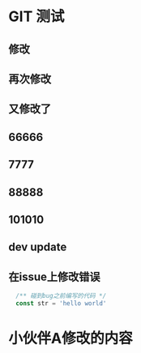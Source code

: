 # GIT 测试

## 修改
## 再次修改

## 又修改了

## 66666

## 7777

## 88888

## 101010

## dev update

## 在issue上修改错误

```JavaScript
  /** 碰到bug之前编写的代码 */
  const str = 'hello world'
```

# 小伙伴A修改的内容